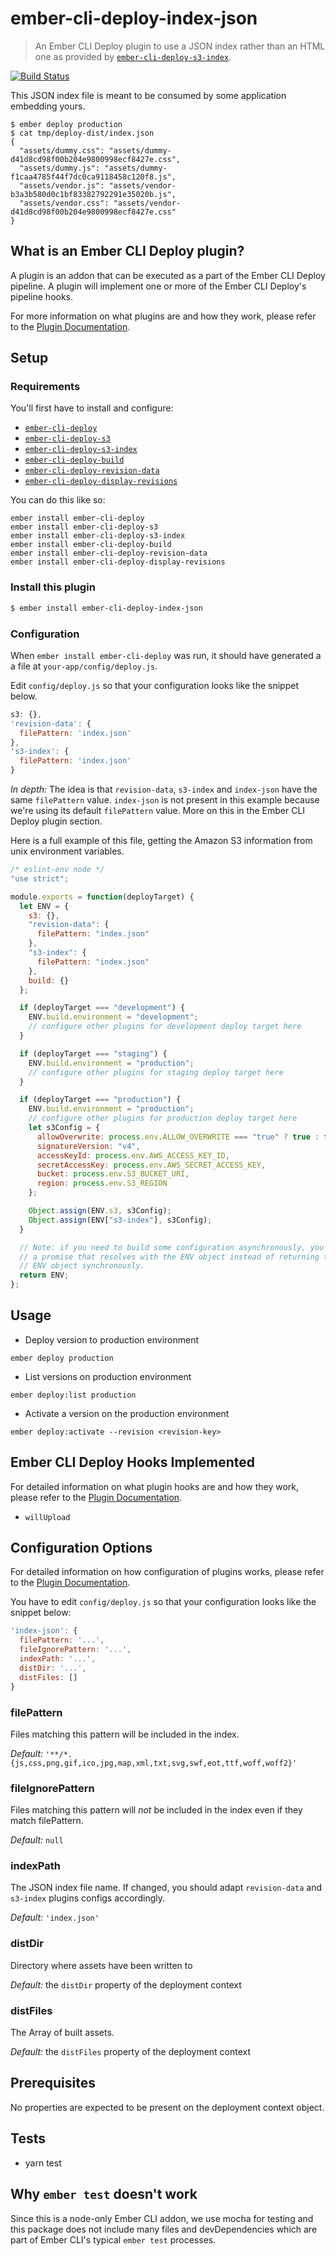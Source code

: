 # ember-cli-deploy-index-json

> An Ember CLI Deploy plugin to use a JSON index rather than an HTML one as provided by [`ember-cli-deploy-s3-index`](https://github.com/ember-cli-deploy/ember-cli-deploy-s3-index).

[![Build Status](https://travis-ci.org/peopledoc/ember-cli-deploy-index-json.svg?branch=master)](https://travis-ci.org/peopledoc/ember-cli-deploy-index-json)

This JSON index file is meant to be consumed by some application embedding yours.

```
$ ember deploy production
$ cat tmp/deploy-dist/index.json
{
  "assets/dummy.css": "assets/dummy-d41d8cd98f00b204e9800998ecf8427e.css",
  "assets/dummy.js": "assets/dummy-f1caa4785f44f7dc0ca9118458c120f8.js",
  "assets/vendor.js": "assets/vendor-b3a3b580d0c1bf83382792291e35020b.js",
  "assets/vendor.css": "assets/vendor-d41d8cd98f00b204e9800998ecf8427e.css"
}
```

## What is an Ember CLI Deploy plugin?

A plugin is an addon that can be executed as a part of the Ember CLI Deploy pipeline. A plugin will implement one or more of the Ember CLI Deploy's pipeline hooks.

For more information on what plugins are and how they work, please refer to the [Plugin Documentation][1].

## Setup

### Requirements

You'll first have to install and configure:

- [`ember-cli-deploy`](https://github.com/ember-cli-deploy/ember-cli-deploy)
- [`ember-cli-deploy-s3`](https://github.com/ember-cli-deploy/ember-cli-deploy-s3#quick-start)
- [`ember-cli-deploy-s3-index`](https://github.com/ember-cli-deploy/ember-cli-deploy-s3-index#quick-start)
- [`ember-cli-deploy-build`](https://github.com/ember-cli-deploy/ember-cli-deploy-build)
- [`ember-cli-deploy-revision-data`](https://github.com/ember-cli-deploy/ember-cli-deploy-revision-data)
- [`ember-cli-deploy-display-revisions`](https://github.com/duizendnegen/ember-cli-deploy-display-revisions)

You can do this like so:

```shell
ember install ember-cli-deploy
ember install ember-cli-deploy-s3
ember install ember-cli-deploy-s3-index
ember install ember-cli-deploy-build
ember install ember-cli-deploy-revision-data
ember install ember-cli-deploy-display-revisions
```

### Install this plugin

```bash
$ ember install ember-cli-deploy-index-json
```

### Configuration

When `ember install ember-cli-deploy` was run, it should have
generated a a file at `your-app/config/deploy.js`.

Edit `config/deploy.js` so that your configuration looks like the snippet below.

```js
s3: {},
'revision-data': {
  filePattern: 'index.json'
},
's3-index': {
  filePattern: 'index.json'
}
```

_In depth:_ The idea is that `revision-data`, `s3-index` and
`index-json` have the same `filePattern` value. `index-json` is not
present in this example because we're using its default `filePattern` value. More on this in the Ember CLI Deploy plugin section.

Here is a full example of this file, getting the Amazon S3 information
from unix environment variables.

```js
/* eslint-env node */
"use strict";

module.exports = function(deployTarget) {
  let ENV = {
    s3: {},
    "revision-data": {
      filePattern: "index.json"
    },
    "s3-index": {
      filePattern: "index.json"
    },
    build: {}
  };

  if (deployTarget === "development") {
    ENV.build.environment = "development";
    // configure other plugins for development deploy target here
  }

  if (deployTarget === "staging") {
    ENV.build.environment = "production";
    // configure other plugins for staging deploy target here
  }

  if (deployTarget === "production") {
    ENV.build.environment = "production";
    // configure other plugins for production deploy target here
    let s3Config = {
      allowOverwrite: process.env.ALLOW_OVERWRITE === "true" ? true : false,
      signatureVersion: "v4",
      accessKeyId: process.env.AWS_ACCESS_KEY_ID,
      secretAccessKey: process.env.AWS_SECRET_ACCESS_KEY,
      bucket: process.env.S3_BUCKET_URI,
      region: process.env.S3_REGION
    };

    Object.assign(ENV.s3, s3Config);
    Object.assign(ENV["s3-index"], s3Config);
  }

  // Note: if you need to build some configuration asynchronously, you can return
  // a promise that resolves with the ENV object instead of returning the
  // ENV object synchronously.
  return ENV;
};
```

## Usage

- Deploy version to production environment

`ember deploy production`

- List versions on production environment

`ember deploy:list production`

- Activate a version on the production environment

`ember deploy:activate --revision <revision-key>`

## Ember CLI Deploy Hooks Implemented

For detailed information on what plugin hooks are and how they work, please refer to the [Plugin Documentation][1].

- `willUpload`

## Configuration Options

For detailed information on how configuration of plugins works, please refer to the [Plugin Documentation][1].

You have to edit `config/deploy.js` so that your configuration looks like the snippet below:

```js
'index-json': {
  filePattern: '...',
  fileIgnorePattern: '...',
  indexPath: '...',
  distDir: '...',
  distFiles: []
}
```

### filePattern

Files matching this pattern will be included in the index.

_Default:_ `'**/*.{js,css,png,gif,ico,jpg,map,xml,txt,svg,swf,eot,ttf,woff,woff2}'`

### fileIgnorePattern

Files matching this pattern will _not_ be included in the index even if they match filePattern.

_Default:_ `null`

### indexPath

The JSON index file name. If changed, you should adapt `revision-data` and `s3-index` plugins configs accordingly.

_Default:_ `'index.json'`

### distDir

Directory where assets have been written to

_Default:_ the `distDir` property of the deployment context

### distFiles

The Array of built assets.

_Default:_ the `distFiles` property of the deployment context

## Prerequisites

No properties are expected to be present on the deployment context object.

## Tests

- yarn test

## Why `ember test` doesn't work

Since this is a node-only Ember CLI addon, we use mocha for testing and this package does not include many files and devDependencies which are part of Ember CLI's typical `ember test` processes.

[1]: http://ember-cli-deploy.com/plugins/ "Plugin Documentation"
[2]: https://github.com/ember-cli-deploy/ember-cli-deploy-build "ember-cli-deploy-build"
